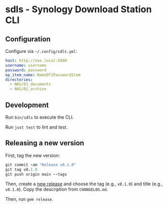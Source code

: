# sdls - Synology Download Station CLI

## Configuration

Configure via `~/.config/sdls.yml`:

```yml
host: http://nas.local:5000
username: username
password: password
op_item_name: NameOf1PasswordItem
directories:
  - NAS/01_documents
  - NAS/02_archive
```

## Development

Run `bin/sdls` to execute the CLI.

Run `just test` to lint and test.

## Releasing a new version

First, tag the new version:

```rb
git commit -am "Release v0.1.0"
git tag v0.1.0
git push origin main --tags
```

Then, create a [new release](https://github.com/visini/sdls/releases/new) and choose the tag (e.g., `v0.1.0`) and title (e.g., `v0.1.0`). Copy the description from `CHANGELOG.md`.

Then, run `gem release`.
